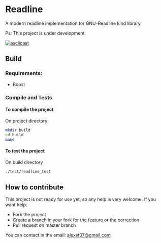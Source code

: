 # Readline

A modern readline implementation for GNU-Readline kind library.

Ps: This project is under development.

[![asciicast](https://asciinema.org/a/QJ9RnYlIZaJ4eJ7kHeWz2EDgH.png)](https://asciinema.org/a/QJ9RnYlIZaJ4eJ7kHeWz2EDgH)

## Build
### Requirements:
* Boost

### Compile and Tests
#### To compile the project
On project directory:
```sh
mkdir build
cd build
make
```

#### To test the project
On build directory
```sh
./test/readline_test
```

## How to contribute
This project is not ready for use yet, so any help is very welcome.
If you want help:
* Fork the project
* Create a branch in your fork for the feature or the correction
* Pull request on master branch

You can contact in the email: alexst07@gmail.com
